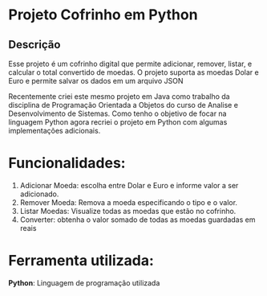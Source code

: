 # Projeto Cofrinho em Python

## Descrição

Esse projeto é um cofrinho digital que permite adicionar, remover, listar, e calcular o total convertido de moedas.
O projeto suporta as moedas Dolar e Euro e permite salvar os dados em um arquivo JSON

Recentemente criei este mesmo projeto em Java como trabalho da disciplina de Programação Orientada a Objetos
do curso de Analise e Desenvolvimento de Sistemas.
Como tenho o objetivo de focar na linguagem Python agora recriei o projeto em Python com algumas 
implementações adicionais.

# Funcionalidades:

1. Adicionar Moeda: escolha entre Dolar e Euro e informe valor a ser adicionado.
2. Remover Moeda: Remova a moeda especificando o tipo e o valor.
3. Listar Moedas: Visualize todas as moedas que estão no cofrinho.
4. Converter: obtenha o valor somado de todas as moedas guardadas em reais

# Ferramenta utilizada:

**Python**: Linguagem de programação utilizada



